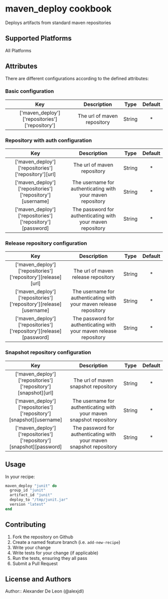 # maven_deploy cookbook
Deploys artifacts from standard maven repositories

## Supported Platforms
All Platforms

## Attributes
There are different configurations according to the defined attributes:

### Basic configuration
|Key|Description|Type|Default|
|:-:|:--:|:---------:|:-----:|
|['maven_deploy']['repositories']['repository']|The url of maven repository|String| * |

### Repository with auth configuration
|Key|Description|Type|Default|
|:-:|:--:|:---------:|:-----:|
|['maven_deploy']['repositories']['repository'][url]|The url of maven repository|String| * |
|['maven_deploy']['repositories']['repository'][username]|The username for authenticating with your maven repository|String| * |
|['maven_deploy']['repositories']['repository'][password]|The password for authenticating with your maven repository|String| * |

### Release repository configuration
|Key|Description|Type|Default|
|:-:|:--:|:---------:|:-----:|
|['maven_deploy']['repositories']['repository'][release][url]|The url of maven release repository|String| * |
|['maven_deploy']['repositories']['repository'][release][username]|The username for authenticating with your maven release repository|String| * |
|['maven_deploy']['repositories']['repository'][release][password]|The password for authenticating with your maven release repository|String| * |

### Snapshot repository configuration
|Key|Description|Type|Default|
|:-:|:--:|:---------:|:-----:|
|['maven_deploy']['repositories']['repository'][snapshot][url]|The url of maven snapshot repository|String| * |
|['maven_deploy']['repositories']['repository'][snapshot][username]|The username for authenticating with your maven snapshot repository|String| * |
|['maven_deploy']['repositories']['repository'][snapshot][password]|The password for authenticating with your maven snapshot repository|String| * |

## Usage
In your recipe:

```ruby
maven_deploy "junit" do
  group_id "junit"
  artifact_id "junit"
  deploy_to "/tmp/junit.jar"
  version "latest"
end
```

## Contributing
1. Fork the repository on Github
2. Create a named feature branch (i.e. `add-new-recipe`)
3. Write your change
4. Write tests for your change (if applicable)
5. Run the tests, ensuring they all pass
6. Submit a Pull Request

## License and Authors

Author:: Alexander De Leon (@alexjdl)
